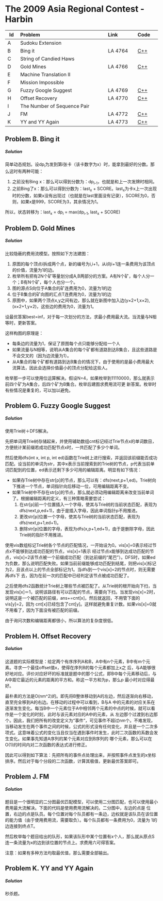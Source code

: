 # The 2009 Asia Regional Contest - Harbin

<table>
<thead>
<th width='40px' align='center'>Id</th>
<th width='500px' align='left'>Problem</th>
<th width='130px' align='left'>Link</th>
<th width='80px' align='left'>Code</th>
</thead>
<tbody>
<tr><td>A</td>   <td>Sudoku Extension</td>   <td></td>   <td></td>   </tr>
<tr><td>B</td>   <td>Bing it</td>   <td>LA 4764</td>   <td><a href='la4764.cpp'>C++</a></td>   </tr>
<tr><td>C</td>   <td>String of Candied Haws</td>   <td></td>   <td></td>   </tr>
<tr><td>D</td>   <td>Gold Mines</td>   <td>LA 4766</td>   <td><a href='la4766.cpp'>C++</a></td>   </tr>
<tr><td>E</td>   <td>Machine Translation II</td>   <td></td>   <td></td>   </tr>
<tr><td>F</td>   <td>Mission Impossible</td>   <td></td>   <td></td>   </tr>
<tr><td>G</td>   <td>Fuzzy Google Suggest</td>   <td>LA 4769</td>   <td><a href='la4769.cpp'>C++</a></td>   </tr>
<tr><td>H</td>   <td>Offset Recovery</td>   <td>LA 4770</td>   <td><a href='la4770.cpp'>C++</a></td>   </tr>
<tr><td>I</td>   <td>The Number of Sequence Pair</td>   <td></td>   <td></td>   </tr>
<tr><td>J</td>   <td>FM</td>   <td>LA 4772</td>   <td><a href='la4772.cpp'>C++</a></td>   </tr>
<tr><td>K</td>   <td>YY and YY Again</td>   <td>LA 4773</td>   <td><a href='la4773.cpp'>C++</a></td>   </tr>
</tbody>
</table>

## Problem B. Bing it
##### Solution
简单动态规划。设dp<sub>i</sub>为发到第i张卡（该卡数字为x）时，能拿到最好的分数。那么这时有两种可能：

1. 之前没有Bing x：那么可以得到分数为：dp<sub>i-1</sub>，也就是和上一次发牌时相同。
2. 之前Bing了x：那么可以得到分数为：last<sub>x</sub> + SCORE。last<sub>x</sub>为卡x上一次出现时的分数，如果x没有出现过（也就是在last里面没有记录），SCORE为0，否则，如果x是999，SCORE为3，其余情况为1。

所以，状态转移为：last<sub>x</sub> = dp<sub>i</sub> = max(dp<sub>i-1</sub>, last<sub>x</sub> + SCORE)




## Problem D. Gold Mines
##### Solution

比较隐蔽的费用流模型。按照如下方法建图：

1. 原图的每个顶点i拆成两个点，新的编号为i,i+1，从i向i+1连一条费用为该顶点的价值，流量为1的边。
2. 枚举所有把有2N个矿等量划分成A,B两部分的方案。A有N个矿，每个人分一个；B有N个矿，每个人也分一个。
3. 图的源点S向位于A集合的矿连费用为0，流量为1的边
4. 位于B集合的矿向图的汇点T连费用为0，流量为1的边
5. 原图中，如果两个顶点x,y之间有边，那么就在新图中加入边(y×2+1,x×2),(x×2+1,y×2)，这些边的费用为0，流量为1。 

设最优答案best=inf，对于每一次划分的方法，求最小费用最大流。当流量与N相等时，更新答案。

这样构图的原理是：

* 每条边的流量为1，保证了原图每个点只能够分配给一个人
* 如果流量与N相等，说明从A集合的每个矿都有道路到达B集合，且这些道路是不会交叉的（因为边流量为1）。
* 从A集合的每个矿都有道路到达B集合的情况下，由于使用的是最小费用最大流算法，因此会选择价值最小的顶点分配给这些人。 

枚举那一步可以使用位运算解决。假设N=4，如果枚举到11110000，那么就表示前四个矿为A集合，后四个矿为B集合。枚举后建图求费用流可更 新答案。枚举时有些情况是重复的，可以加以避免。 




## Problem G. Fuzzy Google Suggest
##### Solution


使用Trie树＋DFS解决。

先把单词用Trie树存储起来，并使用辅助数组cnt标记经过Trie节点x的单词数目，方便统计某前缀若成功匹配节点x时，一共匹配了多少个单词。

然后使用dfs(int x, int p, int ed)函数在Trie树上进行搜索，并返回该前缀能否成功匹配。设当前的单词为str，其中x表示当前搜索到的Trie树的节点，p代表当前单词匹配到的位置，ed表示还剩下多少可用的编辑距离。明显有如下情况：

* 如果存Trie树中存在str[p]的节点，那么可以有：dfs(next,p+1,ed)。Trie树向下推进一个节点，单词指针向后移动一位，可用编辑距离不变。
* 如果Trie树中不存在str[p]的节点，那么就必须动用编辑距离来改变当前单词了。根据编辑距离的定义，有三种策略需要尝试： 
  1. 在str[p]前一个位置插入一个字母，使其与Trie树的当前状态匹配，表现为dfs(next,p,ed+1)，由于是插入字母，因此单词指针p不用推进。
  2. 更改str[p]位置一个字母，使其与Trie树的当前状态匹配，表现为dfs(next,p+1,ed+1)。
  3. 删除str[p]位置的字母，表现为dfs(x,p+1,ed+1)，由于是删除字母，因此Trie树的指针不用推进。 

使用vis数组标记Trie树各个节点的匹配情况，一开始设为0。vis[x]=0表示经过节点x不能够到达成功匹配的节点，vis[x]=1表示 经过节点x能够到达成功匹配的节点，vis[x]=2该节点被一个前缀成功匹配（到达前缀的“尾巴”）。DFS时，如果ed为负数，那么说明匹配失败。如果当前前缀能够成功匹配到结尾，则把vis[x]标记为2，且该点以上的节点全部标记为1。当dfs到一个vis[x]=2的节点时，则无需要再dfs下 去，因为在前一次的匹配中已经判定该节点被成功匹配了。

之后使用dfs2函数统计Trie树上哪些节点被匹配了。从Trie树的根开始向下扫，当发现vis[x]＝1，说明该路径有可以匹配的节点，需要向下扫。当发现vis[x]=2时，说明这是一个被匹配的前缀，ans+=cnt[x]，然后就返回，不用管下面的vis[y]=2，因为 cnt[x]已经包含了cnt[y]。这样就避免重复计数。如果vis[x]=0就不用看了，因为下面没有被匹配的前缀。

由于询问次数和编辑距离都很小，所以算法的复杂度很低。 


## Problem H. Offset Recovery

##### Solution

这道题的实际模型是：给定两个有序序列A和B，A中有n个元素，B中有m个元素。寻求一个最佳offset值x，使得在序列B的每个元素都加上x之 后，与A能够很好地对应。评价对应好坏的标准就是题中的那个公式，即B中每个元素移动后，与A中距它最近的元素的距离的平方和。称这一平方和为p，那么p 最小时对应得最好。

最朴素的方法是O(nm^2)的。即先将B整体移动到A的左边，然后逐渐向右移动，直至完全移到A的右边。在移动的过程中可以看到，B与A 中的元素的对应关系在逐渐发生变化。每当B中一个元素位于A中相邻两个元素的中点的时候，就可以看作是一个变化的时刻，此时与该元素对应的A中的元素，从 左边那个过渡到右边那个。因此，我们把所有的改变定义为“事件”，可见事件不超过nm个。不难发现，当移动发生在两个事件之间的时候，公式的形式没有任何变化，并且是一个二次多项式。这意味着公式的变化当且仅当在遇到事件时发生，此时二次函数的系数会发生变化。如果事先知道A序列的某个元素对应到B序列的 哪个元素，那么可以在O(1)的时间内对二次函数的表达式进行修正。

因此可以得到如下算法：先把所有的事件点处理出来，并按照事件点发生的x坐标排序。然后对于每个分段的二次函数，计算其极值，更新最优答案即可。 



## Problem J. FM

##### Solution
题目是一个很明显的二分图最优匹配模型，可以使用二分图匹配，也可以使用最小费用最大流解决。下面的代码是使用费用流解决的。二分图中，左边的点是 位置，右边的点是队员。每个位置对每个队员都有一条边，边权就是该队员在该位置的能力值（由于使用费用流，需要取负）。每个队员都有一条费用为0，流量为 1的边连接到终点T。

然后枚举每个题目给出的队形，如果该队形中某个位置有x个人，那么就从原点S连一条流量为x的边到该位置的节点上。求费用六可得答案。

注意：如果有多种方法均取最优值，那么需要全部输出。 



## Problem K. YY and YY Again
##### Solution
秒杀题。 




